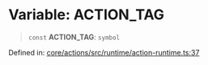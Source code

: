 # Variable: ACTION\_TAG

> `const` **ACTION\_TAG**: `symbol`

Defined in: [core/actions/src/runtime/action-runtime.ts:37](https://github.com/LaWebcapsule/orbits/blob/16daa2c81130dfaec35510d05d968dad2f9e4678/core/actions/src/runtime/action-runtime.ts#L37)
